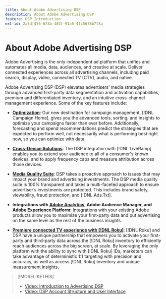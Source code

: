 ```yaml
---
title: About Adobe Advertising DSP
description: About Adobe Advertising DSP
feature: DSP Introduction
exl-id: 2a5df455-673b-483f-91a6-4fc5678b7f8a
---
```

# About Adobe Advertising DSP

Adobe Advertising is the only independent ad platform that unifies and automates all media, data, audiences, and creative at scale. Deliver connected experiences across all advertising channels, including paid search, display, video, connected TV (CTV), audio, and native.

Adobe Advertising DSP (DSP) elevates advertisers’ media strategies through advanced first-party data segmentation and activation capabilities, premium and differentiated inventory, and an intuitive cross-channel management experience. Some of the key features include:

* [**Optimization**](features/optimization.md): Our new destination for campaign management, [!DNL Campaign Home], gives you the advanced tools, sorting, and insights to optimize your campaigns faster than ever before. Additionally, forecasting and spend recommendations predict the strategies that are expected to perform well, not necessarily what is performing best right now, so you can optimize with data.  

* [**Cross-Device Solutions**](features/cross-device-solutions.md):  The DSP integration with [!DNL LiveRamp] enables you to extend your audience to all of a consumer's known devices, and to apply frequency caps and measure attribution across those devices.

* [**Media Quality Suite**](features/brand-safety-media-quality.md): DSP takes a proactive approach to issues that may impact your brand and advertising investments. The DSP media quality suite is 100% transparent and takes a multi-faceted approach to ensure advertiser’s investments are protected. This includes brand safety, viewability, fraud protection, and [!DNL Ads.Txt].

* **Integrations with [Adobe Analytics](/help/integrations/analytics/overview.md), Adobe Audience Manager, and Adobe Experience Platform**: Integrations with your existing Adobe products allow you to maximize your first-party data and put advertising on the same level as the rest of the business insights.  

* [**Premiere connected TV experience with [!DNL Roku]**](/help/dsp/inventory/roku-inventory.md): [!DNL Roku] and DSP have a unique partnership that empowers you to activate your first-party and third-party data across the [!DNL Roku] inventory to efficiently reach audiences across the big screen, at scale. By leveraging the only platform with the ability to sync with [!DNL Roku] IDs, marketers can take advantage of deterministic 1:1 targeting with precision and accuracy, as well as access [!DNL Roku] inventory and unique measurement insights.

>[!MORELIKETHIS]
>
>* [Video: Introduction to Advertising DSP](https://experienceleague.adobe.com/docs/advertising-learn/tutorials/dsp/intro.html)
>* [Video: DSP Account Structure and User Interface](https://experienceleague.adobe.com/docs/advertising-learn/tutorials/dsp/ui.html)
